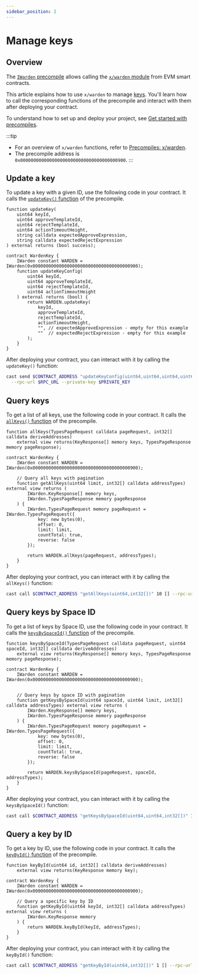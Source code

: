 ```yaml
---
sidebar_position: 2
---
```


# Manage keys

## Overview

The [`IWarden` precompile](https://github.com/warden-protocol/wardenprotocol/blob/v0.6.3/precompiles/warden/IWarden.sol) allows calling the [`x/warden` module](/learn/warden-protocol-modules/x-warden) from EVM smart contracts.

This article explains how to use `x/warden` to manage [keys](/learn/warden-protocol-modules/x-warden#key). You'll learn how to call the corresponding functions of the precompile and interact with them after deploying your contract.

To understand how to set up and deploy your project, see [Get started with precompiles](../get-started-with-precompiles).

:::tip
- For an overview of `x/warden` functions, refer to [Precompiles: x/warden](../../precompiles/x-warden#keys).
- The precompile address is `0x0000000000000000000000000000000000000900`.
:::

## Update a key

To update a key with a given ID, use the following code in your contract. It calls the [`updateKey()` function](../../precompiles/x-warden#update-a-key) of the precompile.

```solidity
function updateKey(
    uint64 keyId,
    uint64 approveTemplateId,
    uint64 rejectTemplateId,
    uint64 actionTimeoutHeight,
    string calldata expectedApproveExpression,
    string calldata expectedRejectExpression
) external returns (bool success);

contract WardenKey {
    IWarden constant WARDEN = IWarden(0x0000000000000000000000000000000000000900);
    function updateKeyConfig(
        uint64 keyId,
        uint64 approveTemplateId,
        uint64 rejectTemplateId,
        uint64 actionTimeoutHeight
    ) external returns (bool) {
        return WARDEN.updateKey(
            keyId,
            approveTemplateId,
            rejectTemplateId,
            actionTimeoutHeight,
            "", // expectedApproveExpression - empty for this example
            ""  // expectedRejectExpression - empty for this example
        );
    }
}
```

After deploying your contract, you can interact with it by calling the `updateKey()` function:

```bash
cast send $CONTRACT_ADDRESS "updateKeyConfig(uint64,uint64,uint64,uint64)" 1 100 200 300 \
  --rpc-url $RPC_URL --private-key $PRIVATE_KEY
```

## Query keys

To get a list of all keys, use the following code in your contract. It calls the [`allKeys()` function](../../precompiles/x-warden#query-keys) of the precompile.

```solidity
function allKeys(TypesPageRequest calldata pageRequest, int32[] calldata deriveAddresses) 
    external view returns(KeyResponse[] memory keys, TypesPageResponse memory pageResponse);

contract WardenKey {
    IWarden constant WARDEN = IWarden(0x0000000000000000000000000000000000000900);

    // Query all keys with pagination
    function getAllKeys(uint64 limit, int32[] calldata addressTypes) external view returns (
        IWarden.KeyResponse[] memory keys,
        IWarden.TypesPageResponse memory pageResponse
    ) {
        IWarden.TypesPageRequest memory pageRequest = IWarden.TypesPageRequest({
            key: new bytes(0),
            offset: 0,
            limit: limit,
            countTotal: true,
            reverse: false
        });
        
        return WARDEN.allKeys(pageRequest, addressTypes);
    }
}   
```

After deploying your contract, you can interact with it by calling the `allKeys()` function:

```bash
cast call $CONTRACT_ADDRESS "getAllKeys(uint64,int32[])" 10 [] --rpc-url $RPC_URL
```

## Query keys by Space ID

To get a list of keys by Space ID, use the following code in your contract. It calls the [`keysBySpaceId()` function](../../precompiles/x-warden#query-keys-by-space-id) of the precompile.

```solidity
function keysBySpaceId(TypesPageRequest calldata pageRequest, uint64 spaceId, int32[] calldata deriveAddresses)
    external view returns(KeyResponse[] memory keys, TypesPageResponse memory pageResponse);

contract WardenKey {
    IWarden constant WARDEN = IWarden(0x0000000000000000000000000000000000000900);


    // Query keys by space ID with pagination
    function getKeysBySpaceId(uint64 spaceId, uint64 limit, int32[] calldata addressTypes) external view returns (
        IWarden.KeyResponse[] memory keys,
        IWarden.TypesPageResponse memory pageResponse
    ) {
        IWarden.TypesPageRequest memory pageRequest = IWarden.TypesPageRequest({
            key: new bytes(0),
            offset: 0,
            limit: limit,
            countTotal: true,
            reverse: false
        });
        
        return WARDEN.keysBySpaceId(pageRequest, spaceId, addressTypes);
    }
}
```

After deploying your contract, you can interact with it by calling the `keysBySpaceId()` function:

```bash
cast call $CONTRACT_ADDRESS "getKeysBySpaceId(uint64,uint64,int32[])" 100 10 [] --rpc-url $RPC_URL
```

## Query a key by ID

To get a key by ID, use the following code in your contract. It calls the [`keyById()` function](../../precompiles/x-warden#query-a-key-by-id) of the precompile.

```solidity
function keyById(uint64 id, int32[] calldata deriveAddresses)
    external view returns(KeyResponse memory key);

contract WardenKey {
    IWarden constant WARDEN = IWarden(0x0000000000000000000000000000000000000900);

    // Query a specific key by ID
    function getKeyById(uint64 keyId, int32[] calldata addressTypes) external view returns (
        IWarden.KeyResponse memory
    ) {
        return WARDEN.keyById(keyId, addressTypes);
    }
}
```

After deploying your contract, you can interact with it by calling the `keyById()` function:

```bash
cast call $CONTRACT_ADDRESS "getKeyById(uint64,int32[])" 1 [] --rpc-url $RPC_URL
```
